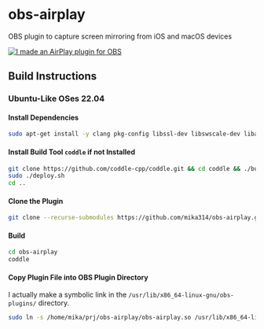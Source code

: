 # obs-airplay

OBS plugin to capture screen mirroring from iOS and macOS devices

[![I made an AirPlay plugin for OBS](https://user-images.githubusercontent.com/1877406/173214368-17392f78-5af7-4161-a57a-e1b8002c2dd3.png)](https://youtu.be/yN5SMHl9JdY "I made an AirPlay plugin for OBS")

## Build Instructions

### Ubuntu-Like OSes 22.04

#### Install Dependencies
```bash
sudo apt-get install -y clang pkg-config libssl-dev libswscale-dev libavcodec-dev libavformat-dev libavutil-dev libswresample-dev git libobs-dev libavahi-compat-libdnssd-dev libplist-dev libfdk-aac-dev
```

#### Install Build Tool `coddle` if not Installed
```bash
git clone https://github.com/coddle-cpp/coddle.git && cd coddle && ./build.sh
sudo ./deploy.sh
cd ..
```

#### Clone the Plugin
```bash
git clone --recurse-submodules https://github.com/mika314/obs-airplay.git
```

#### Build
```bash
cd obs-airplay
coddle
```

#### Copy Plugin File into OBS Plugin Directory
I actually make a symbolic link in the `/usr/lib/x86_64-linux-gnu/obs-plugins/` directory.
```bash
sudo ln -s /home/mika/prj/obs-airplay/obs-airplay.so /usr/lib/x86_64-linux-gnu/obs-plugins/obs-airplay.so
```
